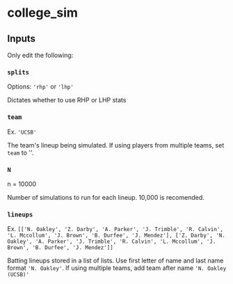 # college_sim

## Inputs
Only edit the following:

### `splits`

Options: `'rhp'` or `'lhp'`

Dictates whether to use RHP or LHP stats


### `team `

Ex. `'UCSB'`

The team's lineup being simulated. If using players from multiple teams, set `team` to ''.


### `N`

n = 10000

Number of simulations to run for each lineup. 10,000 is recomended.


### `lineups `

Ex. `[['N. Oakley', 'Z. Darby', 'A. Parker', 'J. Trimble', 'R. Calvin', 'L. Mccollum', 'J. Brown', 'B. Durfee', 'J. Mendez'], ['Z. Darby', 'N. Oakley', 'A. Parker', 'J. Trimble', 'R. Calvin', 'L. Mccollum', 'J. Brown', 'B. Durfee', 'J. Mendez']]`

Batting lineups stored in a list of lists. Use first letter of name and last name format `'N. Oakley'`. If using multiple teams, add team after name `'N. Oakley (UCSB)'`
